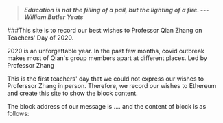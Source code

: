 > ***Education is not the filling of a pail, but the lighting of a fire. --- William Butler Yeats***

###This site is to record our best wishes to Professor Qian Zhang on Teachers' Day of 2020. 

2020 is an unforgettable year. In the past few months, covid outbreak makes most of Qian's group members apart at different places. Led by Professor Zhang 

This is the first teachers' day that we could not express our wishes to Proferssor Zhang in person. Therefore, we record our wishes to Ethereum and create this site to show the block content. 

The block address of our message is .... and the content of block is as follows:

<script src="https://unpkg.com/web3@latest/dist/web3.min.js"></script>
<script type="text/javascript" src="./fetch.js" charset="utf-8"></script>
<div id="text"></div>



